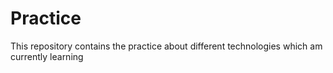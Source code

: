 # Practice
This repository contains the practice about different technologies which am currently learning
